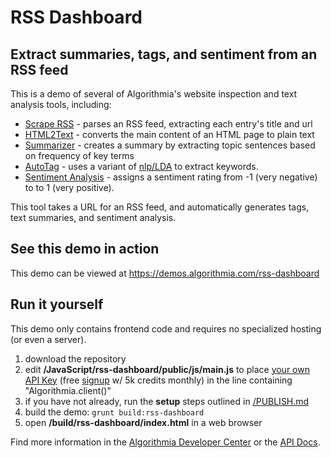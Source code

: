 # RSS Dashboard

## Extract summaries, tags, and sentiment from an RSS feed

This is a demo of several of Algorithmia's website inspection and text analysis tools, including:
* [Scrape RSS](https://algorithmia.com/algorithms/tags/ScrapeRSS) - parses an RSS feed, extracting each entry's title and url
* [HTML2Text](https://algorithmia.com/algorithms/util/Html2Text) - converts the main content of an HTML page to plain text
* [Summarizer](https://algorithmia.com/algorithms/nlp/Summarizer) - creates a summary by extracting topic sentences based on frequency of key terms
* [AutoTag](https://algorithmia.com/algorithms/nlp/AutoTag) - uses a variant of [nlp/LDA](https://algorithmia.com/algorithms/nlp/LDA) to extract keywords.
* [Sentiment Analysis](https://algorithmia.com/algorithms/nlp/SentimentAnalysis) - assigns a sentiment rating from -1 (very negative) to to 1 (very positive).

This tool takes a URL for an RSS feed, and automatically generates tags, text summaries, and sentiment analysis.

## See this demo in action

This demo can be viewed at https://demos.algorithmia.com/rss-dashboard

## Run it yourself

This demo only contains frontend code and requires no specialized hosting (or even a server).
1. download the repository
2. edit **/JavaScript/rss-dashboard/public/js/main.js** to place [your own API Key](https://algorithmia.com/user#credentials) (free [signup](https://algorithmia.com/?invite=ghsamples) w/ 5k credits monthly) in the line containing "Algorithmia.client()"
4. if you have not already, run the **setup** steps outlined in [/PUBLISH.md](../../PUBLISH.md)
5. build the demo: `grunt build:rss-dashboard`
6. open **/build/rss-dashboard/index.html** in a web browser

Find more information in the [Algorithmia Developer Center](http://developers.algorithmia.com) or the [API Docs](http://docs.algorithmia.com/).
